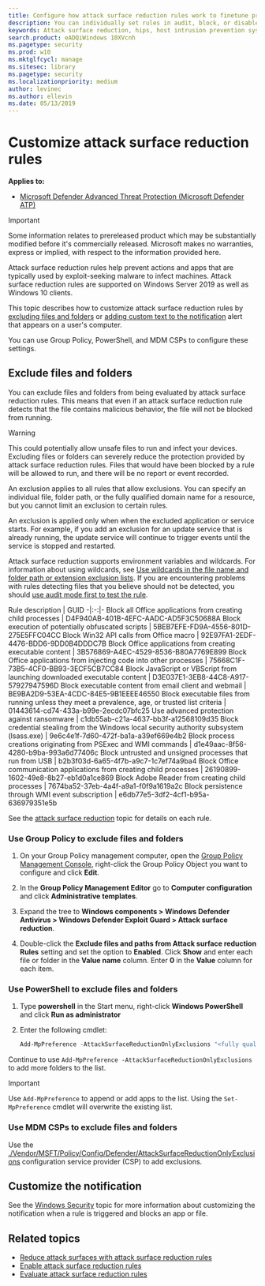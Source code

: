 ```yaml
---
title: Configure how attack surface reduction rules work to finetune protection in your network
description: You can individually set rules in audit, block, or disabled modes, and add files and folders that should be excluded from ASR
keywords: Attack surface reduction, hips, host intrusion prevention system, protection rules, anti-exploit, antiexploit, exploit, infection prevention, customize, configure, exclude
search.product: eADQiWindows 10XVcnh
ms.pagetype: security
ms.prod: w10
ms.mktglfcycl: manage
ms.sitesec: library
ms.pagetype: security
ms.localizationpriority: medium
author: levinec
ms.author: ellevin
ms.date: 05/13/2019
---
```


# Customize attack surface reduction rules

**Applies to:**

- [Microsoft Defender Advanced Threat Protection (Microsoft Defender ATP)](https://go.microsoft.com/fwlink/p/?linkid=2069559)

>[!IMPORTANT]
>Some information relates to prereleased product which may be substantially modified before it's commercially released. Microsoft makes no warranties, express or implied, with respect to the information provided here.

Attack surface reduction rules help prevent actions and apps that are typically used by exploit-seeking malware to infect machines. Attack surface reduction rules are supported on Windows Server 2019 as well as Windows 10 clients.

This topic describes how to customize attack surface reduction rules by [excluding files and folders](#exclude-files-and-folders) or [adding custom text to the notification](#customize-the-notification) alert that appears on a user's computer.

You can use Group Policy, PowerShell, and MDM CSPs to configure these settings.

## Exclude files and folders

You can exclude files and folders from being evaluated by attack surface reduction rules. This means that even if an attack surface reduction rule detects that the file contains malicious behavior, the file will not be blocked from running. 

>[!WARNING]
>This could potentially allow unsafe files to run and infect your devices. Excluding files or folders can severely reduce the protection provided by attack surface reduction rules. Files that would have been blocked by a rule will be allowed to run, and there will be no report or event recorded.

An exclusion applies to all rules that allow exclusions. You can specify an individual file, folder path, or the fully qualified domain name for a resource, but you cannot limit an exclusion to certain rules.

An exclusion is applied only when when the excluded application or service starts. For example, if you add an exclusion for an update service that is already running, the update service will continue to trigger events until the service is stopped and restarted.

Attack surface reduction supports environment variables and wildcards. For information about using wildcards, see [Use wildcards in the file name and folder path or extension exclusion lists](https://docs.microsoft.com/windows/security/threat-protection/windows-defender-antivirus/configure-extension-file-exclusions-windows-defender-antivirus#use-wildcards-in-the-file-name-and-folder-path-or-extension-exclusion-lists). 
If you are encountering problems with rules detecting files that you believe should not be detected, you should [use audit mode first to test the rule](evaluate-attack-surface-reduction.md).


Rule description | GUID 
-|:-:|-
Block all Office applications from creating child processes | D4F940AB-401B-4EFC-AADC-AD5F3C50688A
Block execution of potentially obfuscated scripts | 5BEB7EFE-FD9A-4556-801D-275E5FFC04CC
Block Win32 API calls from Office macro | 92E97FA1-2EDF-4476-BDD6-9DD0B4DDDC7B
Block Office applications from creating executable content | 3B576869-A4EC-4529-8536-B80A7769E899
Block Office applications from injecting code into other processes | 75668C1F-73B5-4CF0-BB93-3ECF5CB7CC84
Block JavaScript or VBScript from launching downloaded executable content | D3E037E1-3EB8-44C8-A917-57927947596D
Block executable content from email client and webmail | BE9BA2D9-53EA-4CDC-84E5-9B1EEEE46550
Block executable files from running unless they meet a prevalence, age, or trusted list criteria | 01443614-cd74-433a-b99e-2ecdc07bfc25
Use advanced protection against ransomware | c1db55ab-c21a-4637-bb3f-a12568109d35
Block credential stealing from the Windows local security authority subsystem (lsass.exe) | 9e6c4e1f-7d60-472f-ba1a-a39ef669e4b2
Block process creations originating from PSExec and WMI commands | d1e49aac-8f56-4280-b9ba-993a6d77406c
Block untrusted and unsigned processes that run from USB | b2b3f03d-6a65-4f7b-a9c7-1c7ef74a9ba4
Block Office communication applications from creating child processes | 26190899-1602-49e8-8b27-eb1d0a1ce869
Block Adobe Reader from creating child processes | 7674ba52-37eb-4a4f-a9a1-f0f9a1619a2c
Block persistence through WMI event subscription | e6db77e5-3df2-4cf1-b95a-636979351e5b 

See the [attack surface reduction](attack-surface-reduction-exploit-guard.md) topic for details on each rule.

### Use Group Policy to exclude files and folders

1.  On your Group Policy management computer, open the [Group Policy Management Console](https://technet.microsoft.com/library/cc731212.aspx), right-click the Group Policy Object you want to configure and click **Edit**.

2.  In the **Group Policy Management Editor** go to **Computer configuration** and click **Administrative templates**.

3.  Expand the tree to **Windows components > Windows Defender Antivirus > Windows Defender Exploit Guard > Attack surface reduction**.

4. Double-click the **Exclude files and paths from Attack surface reduction Rules** setting and set the option to **Enabled**. Click **Show** and enter each file or folder in the **Value name** column. Enter **0** in the **Value** column for each item. 

### Use PowerShell to exclude files and folders

1. Type **powershell** in the Start menu, right-click **Windows PowerShell** and click **Run as administrator**
2. Enter the following cmdlet:

    ```PowerShell
    Add-MpPreference -AttackSurfaceReductionOnlyExclusions "<fully qualified path or resource>"
    ```

Continue to use `Add-MpPreference -AttackSurfaceReductionOnlyExclusions` to add more folders to the list. 

>[!IMPORTANT]
>Use `Add-MpPreference` to append or add apps to the list. Using the `Set-MpPreference` cmdlet will overwrite the existing list. 

### Use MDM CSPs to exclude files and folders

Use the [./Vendor/MSFT/Policy/Config/Defender/AttackSurfaceReductionOnlyExclusions](https://docs.microsoft.com/windows/client-management/mdm/policy-csp-defender#defender-attacksurfacereductiononlyexclusions) configuration service provider (CSP) to add exclusions.

## Customize the notification

See the [Windows Security](../windows-defender-security-center/windows-defender-security-center.md#customize-notifications-from-the-windows-defender-security-center) topic for more information about customizing the notification when a rule is triggered and blocks an app or file.

## Related topics

- [Reduce attack surfaces with attack surface reduction rules](attack-surface-reduction-exploit-guard.md)
- [Enable attack surface reduction rules](enable-attack-surface-reduction.md)
- [Evaluate attack surface reduction rules](evaluate-attack-surface-reduction.md)

